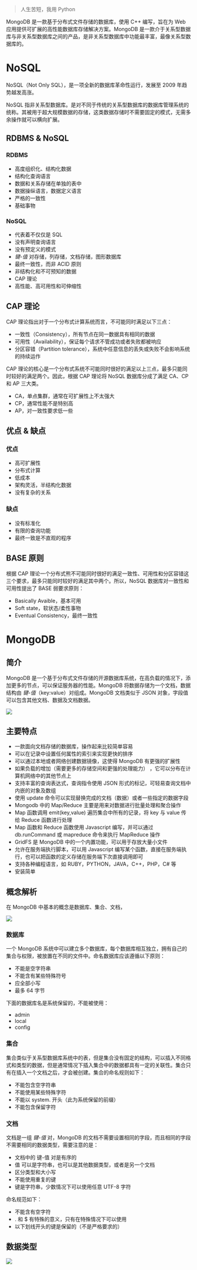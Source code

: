 > 人生苦短，我用 Python

MongoDB 是一款基于分布式文件存储的数据库，使用 C++ 编写，旨在为 Web 应用提供可扩展的高性能数据库存储解决方案。MongoDB 是一款介于关系型数据库与非关系型数据库之间的产品，是非关系型数据库中功能最丰富，最像关系型数据库的。

# NoSQL

NoSQL（Not Only SQL），是一项全新的数据库革命性运行，发展至 2009 年趋势越发高涨。

NoSQL 指非关系型数据库。是对不同于传统的关系型数据库的数据库管理系统的统称。其被用于超大规模数据的存储，这类数据存储时不需要固定的模式，无需多余操作就可以横向扩展。

## RDBMS & NoSQL

### RDBMS

- 高度组织化、结构化数据
- 结构化查询语言
- 数据和关系存储在单独的表中
- 数据操纵语言，数据定义语言
- 严格的一致性
- 基础事物

### NoSQL

- 代表着不仅仅是 SQL
- 没有声明查询语言
- 没有预定义的模式
- *键-值* 对存储，列存储，文档存储，图形数据库
- 最终一致性，而非 ACID 原则
- 非结构化和不可预知的数据
- CAP 理论
- 高性能、高可用性和可伸缩性

## CAP 理论

CAP 理论指出对于一个分布式计算系统而言，不可能同时满足以下三点：

- 一致性（Consistency），所有节点在同一数据具有相同的数据
- 可用性（Availability），保证每个请求不管成功或者失败都被响应
- 分区容错（Partition tolerance），系统中任意信息的丢失或失败不会影响系统的持续运作

CAP 理论的核心是一个分布式系统不可能同时很好的满足以上三点，最多只能同时较好的满足两个。因此，根据 CAP 理论将 NoSQL 数据库分成了满足 CA、CP 和 AP 三大类。

- CA，单点集群，通常在可扩展性上不太强大
- CP，通常性能不是特别高
- AP，对一致性要求低一些

## 优点 & 缺点

### 优点

- 高可扩展性
- 分布式计算
- 低成本
- 架构灵活，半结构化数据
- 没有复杂的关系

### 缺点

- 没有标准化
- 有限的查询功能
- 最终一致是不直观的程序

## BASE 原则

根据 CAP 理论一个分布式熊不可能同时很好的满足一致性、可用性和分区容错这三个要求，最多只能同时较好的满足其中两个。所以，NoSQL 数据库对一致性和可用性提出了 BASE 弱要求原则：

- Basically Avaible，基本可用
- Soft state，软状态/柔性事物
- Eventual Consistency，最终一致性

# MongoDB

## 简介

MongoDB 是一个基于分布式文件存储的开源数据库系统，在高负载的情况下，添加更多的节点，可以保证服务器的性能。MongoDB 将数据存储为一个文档，数据结构由 *键-值*（key:value）对组成。MongoDB 文档类似于 JSON 对象，字段值可以包含其他文档、数据及文档数据。

![](https://dioimgstore.oss-cn-beijing.aliyuncs.com/images/%E6%95%B0%E6%8D%AE%E7%BB%93%E6%9E%84.jpg)

## 主要特点

- 一款面向文档存储的数据库，操作起来比较简单容易
- 可以在记录中设置任何属性的索引来实现更快的排序
- 可以通过本地或者网络创建数据镜像，这使得 MongoDB 有更强的扩展性
- 如果负载的增加（需要更多的存储空间和更强的处理能力） ，它可以分布在计算机网络中的其他节点上
- 支持丰富的查询表达式，查询指令使用 JSON 形式的标记，可轻易查询文档中内嵌的对象及数组
- 使用 update 命令可以实现替换完成的文档（数据）或者一些指定的数据字段 
- Mongodb 中的 Map/Reduce 主要是用来对数据进行批量处理和聚合操作
- Map 函数调用 emit(key,value) 遍历集合中所有的记录，将 key 与 value 传给 Reduce 函数进行处理
- Map 函数和 Reduce 函数使用 Javascript 编写，并可以通过 db.runCommand 或 mapreduce 命令来执行 MapReduce 操作
- GridFS 是 MongoDB 中的一个内置功能，可以用于存放大量小文件
- 允许在服务端执行脚本，可以用 Javascript 编写某个函数，直接在服务端执行，也可以把函数的定义存储在服务端下次直接调用即可
- 支持各种编程语言，如 RUBY，PYTHON，JAVA，C++，PHP，C# 等
- 安装简单

## 概念解析

在 MongoDB 中基本的概念是数据库、集合、文档，

![](https://dioimgstore.oss-cn-beijing.aliyuncs.com/images/%E5%9F%BA%E6%9C%AC%E6%A6%82%E5%BF%B5.jpg)

### 数据库

一个 MongoDB 系统中可以建立多个数据库，每个数据库相互独立，拥有自己的集合与权限，被放置在不同的文件中。命名数据库应该遵循以下原则：

- 不能是空字符串
- 不能含有某些特殊符号
- 应全部小写
- 最多 64 字节

下面的数据库名是系统保留的，不能被使用：

- admin
- local
- config

### 集合

集合类似于关系型数据库系统中的表，但是集合没有固定的结构，可以插入不同格式和类型的数据，但是通常情况下插入集合中的数据都具有一定的关联性。集合只有在插入一个文档之后，才会被创建。集合的命名规则如下：

- 不能包含空字符串
- 不能使用某些特殊字符
- 不能以 system. 开头（此为系统保留的前缀）
- 不能包含保留字符

### 文档

文档是一组 *键-值* 对，MongoDB 的文档不需要设置相同的字段，而且相同的字段不需要相同的数据类型，需要注意的是：

- 文档中的 键-值 对是有序的
- 值 可以是字符串，也可以是其他数据类型，或者是另一个文档
- 区分类型和大小写
- 不能使用重复的键
- 键是字符串，少数情况下可以使用任意 UTF-8 字符

命名规范如下：

- 不能含有空字符
- . 和 $ 有特殊的意义，只有在特殊情况下可以使用
- 以下划线开头的键是保留的（不是严格要求的）

## 数据类型

![](https://dioimgstore.oss-cn-beijing.aliyuncs.com/images/%E6%95%B0%E6%8D%AE%E7%B1%BB%E5%9E%8B.jpg)

